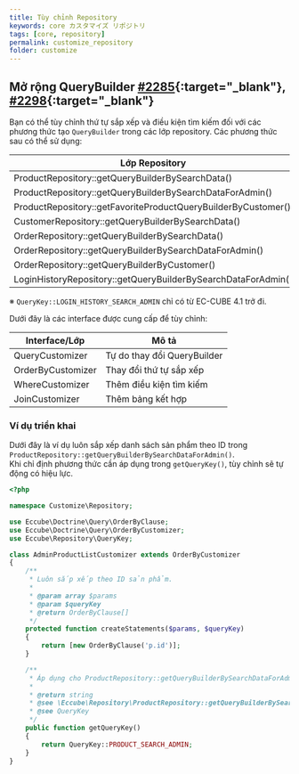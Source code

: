 ```yaml
---
title: Tùy chỉnh Repository
keywords: core カスタマイズ リポジトリ
tags: [core, repository]
permalink: customize_repository
folder: customize
---
```


## Mở rộng QueryBuilder [#2285](https://github.com/EC-CUBE/ec-cube/pull/2285){:target="_blank"}, [#2298](https://github.com/EC-CUBE/ec-cube/pull/2298){:target="_blank"}

Bạn có thể tùy chỉnh thứ tự sắp xếp và điều kiện tìm kiếm đối với các phương thức tạo `QueryBuilder` trong các lớp repository. Các phương thức sau có thể sử dụng:

| Lớp Repository                                             | QueryKey                               |
|-----------------------------------------------------------|----------------------------------------|
| ProductRepository::getQueryBuilderBySearchData()          | QueryKey::PRODUCT_SEARCH              |
| ProductRepository::getQueryBuilderBySearchDataForAdmin()  | QueryKey::PRODUCT_SEARCH_ADMIN        |
| ProductRepository::getFavoriteProductQueryBuilderByCustomer() | QueryKey::PRODUCT_GET_FAVORITE    |
| CustomerRepository::getQueryBuilderBySearchData()         | QueryKey::CUSTOMER_SEARCH             |
| OrderRepository::getQueryBuilderBySearchData()            | QueryKey::ORDER_SEARCH                |
| OrderRepository::getQueryBuilderBySearchDataForAdmin()    | QueryKey::ORDER_SEARCH_ADMIN          |
| OrderRepository::getQueryBuilderByCustomer()              | QueryKey::ORDER_SEARCH_BY_CUSTOMER    |
| LoginHistoryRepository::getQueryBuilderBySearchDataForAdmin() | QueryKey::LOGIN_HISTORY_SEARCH_ADMIN |

※ `QueryKey::LOGIN_HISTORY_SEARCH_ADMIN` chỉ có từ EC-CUBE 4.1 trở đi.

Dưới đây là các interface được cung cấp để tùy chỉnh:

| Interface/Lớp          | Mô tả                             |
|------------------------|----------------------------------|
| QueryCustomizer        | Tự do thay đổi QueryBuilder      |
| OrderByCustomizer      | Thay đổi thứ tự sắp xếp          |
| WhereCustomizer        | Thêm điều kiện tìm kiếm          |
| JoinCustomizer         | Thêm bảng kết hợp                |

### Ví dụ triển khai

Dưới đây là ví dụ luôn sắp xếp danh sách sản phẩm theo ID trong `ProductRepository::getQueryBuilderBySearchDataForAdmin()`.  
Khi chỉ định phương thức cần áp dụng trong `getQueryKey()`, tùy chỉnh sẽ tự động có hiệu lực.

```php
<?php

namespace Customize\Repository;

use Eccube\Doctrine\Query\OrderByClause;
use Eccube\Doctrine\Query\OrderByCustomizer;
use Eccube\Repository\QueryKey;

class AdminProductListCustomizer extends OrderByCustomizer
{
    /**
     * Luôn sắp xếp theo ID sản phẩm.
     *
     * @param array $params
     * @param $queryKey
     * @return OrderByClause[]
     */
    protected function createStatements($params, $queryKey)
    {
        return [new OrderByClause('p.id')];
    }

    /**
     * Áp dụng cho ProductRepository::getQueryBuilderBySearchDataForAdmin.
     *
     * @return string
     * @see \Eccube\Repository\ProductRepository::getQueryBuilderBySearchDataForAdmin()
     * @see QueryKey
     */
    public function getQueryKey()
    {
        return QueryKey::PRODUCT_SEARCH_ADMIN;
    }
}
```